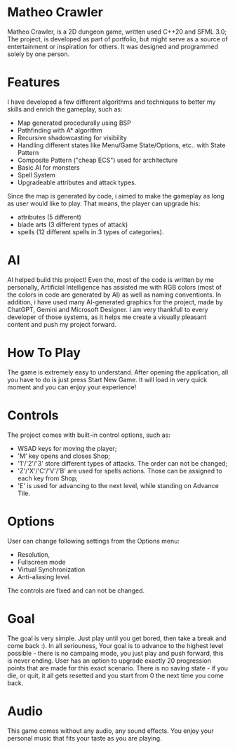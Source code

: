 # Matheo Crawler
Matheo Crawler, is a 2D dungeon game, written used C++20 and SFML 3.0;
The project, is developed as part of portfolio, but might serve as a source of entertainment or inspiration for others.
It was designed and programmed solely by one person.

# Features
I have developed a few different algorithms and techniques to better my skills and enrich the gameplay, such as:
  - Map generated procedurally using BSP
  - Pathfinding with A* algorithm
  - Recursive shadowcasting for visibility
  - Handling different states like Menu/Game State/Options, etc.. with State Pattern
  - Composite Pattern ("cheap ECS") used for architecture
  - Basic AI for monsters
  - Spell System
  - Upgradeable attributes and attack types.

Since the map is generated by code, i aimed to make the gameplay as long as user would like to play. That means, the player can upgrade his:
  - attributes (5 different)
  - blade arts (3 different types of attack)
  - spells (12 different spells in 3 types of categories).

# AI
AI helped build this project! Even tho, most of the code is written by me personally, Artificial Intelligence has assisted me with RGB colors (most of the colors in code are generated by AI) as well as naming conventionts. 
In addition, i have used many AI-generated graphics for the project, made by ChatGPT, Gemini and Microsoft Designer. I am very thankfull to every developer of those systems, as it helps me create a visually pleasant content and push my project forward.

# How To Play
The game is extremely easy to understand. After opening the application, all you have to do is just press Start New Game. It will load in very quick moment and you can enjoy your experience!

# Controls
The project comes with built-in control options, such as:
  - WSAD keys for moving the player;
  - 'M' key opens and closes Shop;
  - '1'/'2'/'3' store different types of attacks. The order can not be changed;
  - 'Z'/'X'/'C'/'V'/'B' are used for spells actions. Those can be assigned to each key from Shop;
  - 'E' is used for advancing to the next level, while standing on Advance Tile.

# Options
User can change following settings from the Options menu:
  - Resolution,
  - Fullscreen mode
  - Virtual Synchronization
  - Anti-aliasing level.

The controls are fixed and can not be changed.

# Goal
The goal is very simple. Just play until you get bored, then take a break and come back :). In all seriouness, Your goal is to advance to the highest level possible - there is no campaing mode, you just play and push forward, this is never ending. User has an option to upgrade exactly 20 progression points that are made for this exact scenario.
There is no saving state - if you die, or quit, it all gets resetted and you start from 0 the next time you come back.

# Audio
This game comes without any audio, any sound effects. You enjoy your personal music that fits your taste as you are playing.



